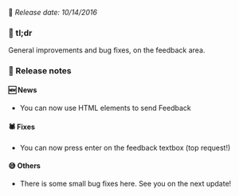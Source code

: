 [comment]: <> (Version name: v1.2.151)
[comment]: <> (Released at: 10/14/2016)
[comment]: <> (Brief description: )

📅 _Release date: 10/14/2016_

### 💬 tl;dr
General improvements and bug fixes, on the feedback area.

### 📰 Release notes
#### 🆕 News
* You can now use HTML elements to send Feedback

#### 🕷 Fixes
* You can now press enter on the feedback textbox (top request!)

#### 😅 Others
* There is some small bug fixes here. See you on the next update!